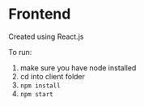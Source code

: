 # Frontend

Created using React.js

To run: 

1. make sure you have node installed
2. cd into client folder
3. `npm install`
4. `npm start`
